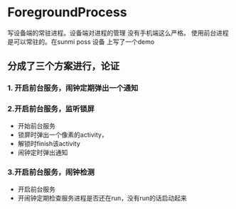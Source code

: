 # ForegroundProcess
写设备端的常驻进程。设备端对进程的管理 没有手机端这么严格。 使用前台进程是可以常驻的。在sunmi poss 设备 上写了一个demo


## 分成了三个方案进行，论证
### 1. 开启前台服务，闹钟定期弹出一个通知

### 2.开启前台服务，监听锁屏  
- 开始前台服务
- 锁屏时弹出一个像素的activity，
- 解锁时finish该activity
- 闹钟定时弹出通知

### 3.开启前台服务，闹钟检测
- 开启前台服务
- 开闹钟定期检查服务进程是否还在run，没有run的话启动起来

